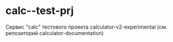 # calc--test-prj
Сервис "calc" тестового проекта calculator-v2-experimental (см. репозиторий calculator-documentation)
